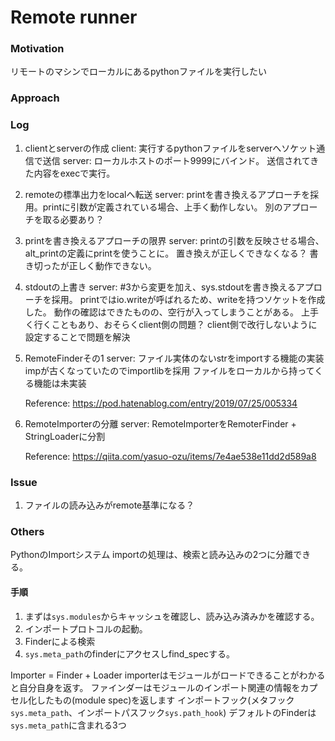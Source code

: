 # Remote runner

### Motivation
リモートのマシンでローカルにあるpythonファイルを実行したい

### Approach


### Log
1. clientとserverの作成
    client:
    実行するpythonファイルをserverへソケット通信で送信
    server:
    ローカルホストのポート9999にバインド。
    送信されてきた内容をexecで実行。

2. remoteの標準出力をlocalへ転送
    server:
    printを書き換えるアプローチを採用。printに引数が定義されている場合、上手く動作しない。
    別のアプローチを取る必要あり？

3. printを書き換えるアプローチの限界
    server:
    printの引数を反映させる場合、alt_printの定義にprintを使うことに。
    置き換えが正しくできなくなる？
    書き切ったが正しく動作できない。

4. stdoutの上書き
    server:
    #3から変更を加え、sys.stdoutを書き換えるアプローチを採用。
    printではio.writeが呼ばれるため、writeを持つソケットを作成した。
    動作の確認はできたものの、空行が入ってしまうことがある。
    上手く行くこともあり、おそらくclient側の問題？
    client側で改行しないように設定することで問題を解決

5. RemoteFinderその1
    server:
    ファイル実体のないstrをimportする機能の実装
    impが古くなっていたのでimportlibを採用
    ファイルをローカルから持ってくる機能は未実装

    Reference:
    https://pod.hatenablog.com/entry/2019/07/25/005334

6. RemoteImporterの分離
    server:
    RemoteImporterをRemoterFinder + StringLoaderに分割

    Reference:
    https://qiita.com/yasuo-ozu/items/7e4ae538e11dd2d589a8

### Issue
1. ファイルの読み込みがremote基準になる？


### Others
PythonのImportシステム
importの処理は、検索と読み込みの2つに分離できる。
#### 手順
1. まずは`sys.modules`からキャッシュを確認し、読み込み済みかを確認する。
2. インポートプロトコルの起動。
3. Finderによる検索
4. `sys.meta_path`のfinderにアクセスしfind\_specする。



Importer = Finder + Loader
importerはモジュールがロードできることがわかると自分自身を返す。
ファインダーはモジュールのインポート関連の情報をカプセル化したもの(module spec)を返します
インポートフック(メタフック`sys.meta_path`、インポートパスフック`sys.path_hook`)
デフォルトのFinderは`sys.meta_path`に含まれる3つ

